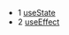 * 1 [useState](https://github.com/mhdsbq/Learn-react/tree/useState)
* 2 [useEffect](https://github.com/mhdsbq/Learn-react/tree/useEffect)

